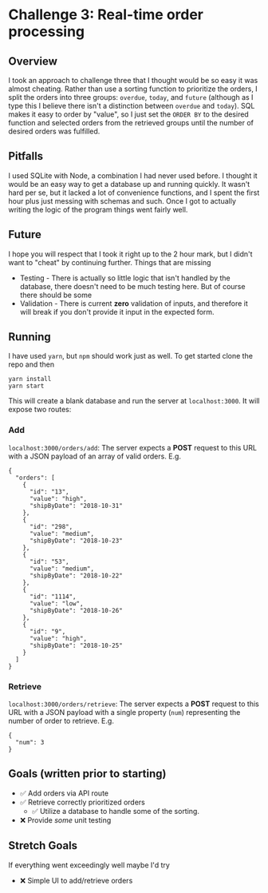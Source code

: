 # Challenge 3: Real-time order processing

## Overview

I took an approach to challenge three that I thought would be so easy it was almost cheating. Rather than use a sorting function to prioritize the orders, I split the orders into three groups: `overdue`, `today`, and `future` (although as I type this I believe there isn't a distinction between `overdue` and `today`). SQL makes it easy to order by "value", so I just set the `ORDER BY` to the desired function and selected orders from the retrieved groups until the number of desired orders was fulfilled.

## Pitfalls

I used SQLite with Node, a combination I had never used before. I thought it would be an easy way to get a database up and running quickly. It wasn't hard per se, but it lacked a lot of convenience functions, and I spent the first hour plus just messing with schemas and such. Once I got to actually writing the logic of the program things went fairly well.

## Future

I hope you will respect that I took it right up to the 2 hour mark, but I didn't want to "cheat" by continuing further. Things that are missing

- Testing - There is actually so little logic that isn't handled by the database, there doesn't need to be much testing here. But of course there should be some
- Validation - There is current **zero** validation of inputs, and therefore it will break if you don't provide it input in the expected form.

## Running

I have used `yarn`, but `npm` should work just as well. To get started clone the repo and then

```
yarn install
yarn start
```

This will create a blank database and run the server at `localhost:3000`. It will expose two routes:

### Add

`localhost:3000/orders/add`: The server expects a **POST** request to this URL with a JSON payload of an array of valid orders. E.g.

```
{
  "orders": [
    {
      "id": "13",
      "value": "high",
      "shipByDate": "2018-10-31"
    },
    {
      "id": "298",
      "value": "medium",
      "shipByDate": "2018-10-23"
    },
    {
      "id": "53",
      "value": "medium",
      "shipByDate": "2018-10-22"
    },
    {
      "id": "1114",
      "value": "low",
      "shipByDate": "2018-10-26"
    },
    {
      "id": "9",
      "value": "high",
      "shipByDate": "2018-10-25"
    }
  ]
}
```

### Retrieve

`localhost:3000/orders/retrieve`: The server expects a **POST** request to this URL with a JSON payload with a single property (`num`) representing the number of order to retrieve. E.g.

```
{
  "num": 3
}
```

## Goals (written prior to starting)

- ✅ Add orders via API route
- ✅ Retrieve correctly prioritized orders
  - ✅ Utilize a database to handle some of the sorting.
- ❌ Provide _some_ unit testing

## Stretch Goals

If everything went exceedingly well maybe I'd try

- ❌ Simple UI to add/retrieve orders
